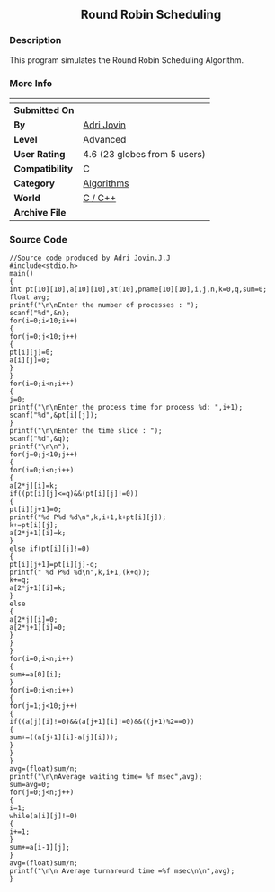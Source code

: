 ﻿<div align="center">

## Round Robin Scheduling


</div>

### Description

This program simulates the Round Robin Scheduling Algorithm.
 
### More Info
 


<span>             |<span>
---                |---
**Submitted On**   |
**By**             |[Adri Jovin](https://github.com/Planet-Source-Code/PSCIndex/blob/master/ByAuthor/adri-jovin.md)
**Level**          |Advanced
**User Rating**    |4.6 (23 globes from 5 users)
**Compatibility**  |C
**Category**       |[Algorithms](https://github.com/Planet-Source-Code/PSCIndex/blob/master/ByCategory/algorithms__3-29.md)
**World**          |[C / C\+\+](https://github.com/Planet-Source-Code/PSCIndex/blob/master/ByWorld/c-c.md)
**Archive File**   |[](https://github.com/Planet-Source-Code/adri-jovin-round-robin-scheduling__3-11772/archive/master.zip)





### Source Code

```
//Source code produced by Adri Jovin.J.J
#include<stdio.h>
main()
{
int pt[10][10],a[10][10],at[10],pname[10][10],i,j,n,k=0,q,sum=0;
float avg;
printf("\n\nEnter the number of processes : ");
scanf("%d",&n);
for(i=0;i<10;i++)
{
for(j=0;j<10;j++)
{
pt[i][j]=0;
a[i][j]=0;
}
}
for(i=0;i<n;i++)
{
j=0;
printf("\n\nEnter the process time for process %d: ",i+1);
scanf("%d",&pt[i][j]);
}
printf("\n\nEnter the time slice : ");
scanf("%d",&q);
printf("\n\n");
for(j=0;j<10;j++)
{
for(i=0;i<n;i++)
{
a[2*j][i]=k;
if((pt[i][j]<=q)&&(pt[i][j]!=0))
{
pt[i][j+1]=0;
printf("%d P%d %d\n",k,i+1,k+pt[i][j]);
k+=pt[i][j];
a[2*j+1][i]=k;
}
else if(pt[i][j]!=0)
{
pt[i][j+1]=pt[i][j]-q;
printf(" %d P%d %d\n",k,i+1,(k+q));
k+=q;
a[2*j+1][i]=k;
}
else
{
a[2*j][i]=0;
a[2*j+1][i]=0;
}
}
}
for(i=0;i<n;i++)
{
sum+=a[0][i];
}
for(i=0;i<n;i++)
{
for(j=1;j<10;j++)
{
if((a[j][i]!=0)&&(a[j+1][i]!=0)&&((j+1)%2==0))
{
sum+=((a[j+1][i]-a[j][i]));
}
}
}
avg=(float)sum/n;
printf("\n\nAverage waiting time= %f msec",avg);
sum=avg=0;
for(j=0;j<n;j++)
{
i=1;
while(a[i][j]!=0)
{
i+=1;
}
sum+=a[i-1][j];
}
avg=(float)sum/n;
printf("\n\n Average turnaround time =%f msec\n\n",avg);
}
```

